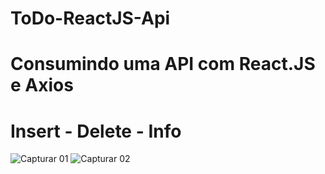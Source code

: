 
# ToDo-ReactJS-Api
<h1>Consumindo uma API com React.JS e Axios</h1>
<h1>Insert - Delete - Info </h2>

![Capturar 01](https://user-images.githubusercontent.com/55507831/138737019-7c689a1d-4808-49ff-a4a8-a218825930e0.PNG)
![Capturar 02](https://user-images.githubusercontent.com/55507831/138737054-ea55351d-faf5-4270-917a-e34f69163656.PNG)

